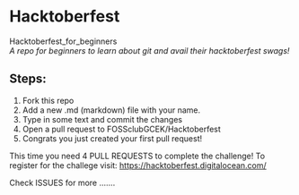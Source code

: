 # Hacktoberfest
Hacktoberfest_for_beginners  
*A repo for beginners to learn about git and avail their hacktoberfest swags!*

## Steps:

1. Fork this repo
2. Add a new .md (markdown) file with your name.
3. Type in some text and commit the changes
4. Open a pull request to FOSSclubGCEK/Hacktoberfest
5. Congrats you just created your first pull request!

This time you need 4 PULL REQUESTS to complete the challenge!
To register for the challege visit: https://hacktoberfest.digitalocean.com/

Check ISSUES for more .......

